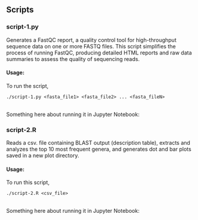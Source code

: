 ## Scripts

### script-1.py

Generates a FastQC report, a quality control tool for high-throughput sequence data on one or more FASTQ files. This script simplifies the process of running FastQC, producing detailed HTML reports and raw data summaries to assess the quality of sequencing reads.

#### Usage:

To run the script, 

`./script-1.py <fasta_file1> <fasta_file2> ... <fasta_fileN>`
 <br><br>

Something here about running it in Jupyter Notebook:

### script-2.R

Reads a csv. file containing BLAST output (description table), extracts and analyzes the top 10 most frequent genera, and generates dot and bar plots saved in a new plot directory. 

#### Usage:

To run this script,

`./script-2.R <csv_file>`
 <br><br>

Something here about running it in Jupyter Notebook: